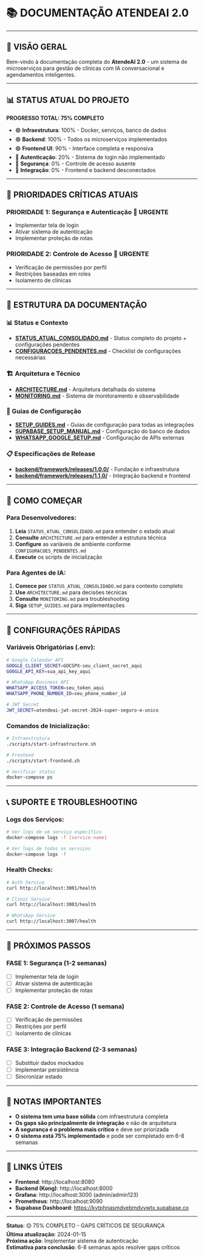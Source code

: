 # 📚 **DOCUMENTAÇÃO ATENDEAI 2.0**

---

## 🎯 **VISÃO GERAL**

Bem-vindo à documentação completa do **AtendeAI 2.0** - um sistema de microserviços para gestão de clínicas com IA conversacional e agendamentos inteligentes.

---

## 📊 **STATUS ATUAL DO PROJETO**

**PROGRESSO TOTAL: 75% COMPLETO**

- 🟢 **Infraestrutura**: 100% - Docker, serviços, banco de dados
- 🟢 **Backend**: 100% - Todos os microserviços implementados
- 🟢 **Frontend UI**: 90% - Interface completa e responsiva
- 🔴 **Autenticação**: 20% - Sistema de login não implementado
- 🔴 **Segurança**: 0% - Controle de acesso ausente
- 🔴 **Integração**: 0% - Frontend e backend desconectados

---

## 🚨 **PRIORIDADES CRÍTICAS ATUAIS**

### **PRIORIDADE 1: Segurança e Autenticação** 🚨 URGENTE
- Implementar tela de login
- Ativar sistema de autenticação
- Implementar proteção de rotas

### **PRIORIDADE 2: Controle de Acesso** 🚨 URGENTE
- Verificação de permissões por perfil
- Restrições baseadas em roles
- Isolamento de clínicas

---

## 📁 **ESTRUTURA DA DOCUMENTAÇÃO**

### **📊 Status e Contexto**
- **[STATUS_ATUAL_CONSOLIDADO.md](./STATUS_ATUAL_CONSOLIDADO.md)** - Status completo do projeto + configurações pendentes
- **[CONFIGURACOES_PENDENTES.md](../CONFIGURACOES_PENDENTES.md)** - Checklist de configurações necessárias

### **🏗️ Arquitetura e Técnico**
- **[ARCHITECTURE.md](./ARCHITECTURE.md)** - Arquitetura detalhada do sistema
- **[MONITORING.md](./MONITORING.md)** - Sistema de monitoramento e observabilidade

### **🔧 Guias de Configuração**
- **[SETUP_GUIDES.md](./SETUP_GUIDES.md)** - Guias de configuração para todas as integrações
- **[SUPABASE_SETUP_MANUAL.md](../SUPABASE_SETUP_MANUAL.md)** - Configuração do banco de dados
- **[WHATSAPP_GOOGLE_SETUP.md](../WHATSAPP_GOOGLE_SETUP.md)** - Configuração de APIs externas

### **📋 Especificações de Release**
- **[backend/framework/releases/1.0.0/](../backend/framework/releases/1.0.0/)** - Fundação e infraestrutura
- **[backend/framework/releases/1.1.0/](../backend/framework/releases/1.1.0/)** - Integração backend e frontend

---

## 🚀 **COMO COMEÇAR**

### **Para Desenvolvedores:**
1. **Leia** `STATUS_ATUAL_CONSOLIDADO.md` para entender o estado atual
2. **Consulte** `ARCHITECTURE.md` para entender a estrutura técnica
3. **Configure** as variáveis de ambiente conforme `CONFIGURACOES_PENDENTES.md`
4. **Execute** os scripts de inicialização

### **Para Agentes de IA:**
1. **Comece por** `STATUS_ATUAL_CONSOLIDADO.md` para contexto completo
2. **Use** `ARCHITECTURE.md` para decisões técnicas
3. **Consulte** `MONITORING.md` para troubleshooting
4. **Siga** `SETUP_GUIDES.md` para implementações

---

## 🔧 **CONFIGURAÇÕES RÁPIDAS**

### **Variáveis Obrigatórias (.env):**
```bash
# Google Calendar API
GOOGLE_CLIENT_SECRET=GOCSPX-seu_client_secret_aqui
GOOGLE_API_KEY=sua_api_key_aqui

# WhatsApp Business API
WHATSAPP_ACCESS_TOKEN=seu_token_aqui
WHATSAPP_PHONE_NUMBER_ID=seu_phone_number_id

# JWT Secret
JWT_SECRET=atendeai-jwt-secret-2024-super-seguro-e-unico
```

### **Comandos de Inicialização:**
```bash
# Infraestrutura
./scripts/start-infrastructure.sh

# Frontend
./scripts/start-frontend.sh

# Verificar status
docker-compose ps
```

---

## 📞 **SUPORTE E TROUBLESHOOTING**

### **Logs dos Serviços:**
```bash
# Ver logs de um serviço específico
docker-compose logs -f [service-name]

# Ver logs de todos os serviços
docker-compose logs -f
```

### **Health Checks:**
```bash
# Auth Service
curl http://localhost:3001/health

# Clinic Service
curl http://localhost:3003/health

# WhatsApp Service
curl http://localhost:3007/health
```

---

## 🎯 **PRÓXIMOS PASSOS**

### **FASE 1: Segurança (1-2 semanas)**
- [ ] Implementar tela de login
- [ ] Ativar sistema de autenticação
- [ ] Implementar proteção de rotas

### **FASE 2: Controle de Acesso (1 semana)**
- [ ] Verificação de permissões
- [ ] Restrições por perfil
- [ ] Isolamento de clínicas

### **FASE 3: Integração Backend (2-3 semanas)**
- [ ] Substituir dados mockados
- [ ] Implementar persistência
- [ ] Sincronizar estado

---

## 📝 **NOTAS IMPORTANTES**

- **O sistema tem uma base sólida** com infraestrutura completa
- **Os gaps são principalmente de integração** e não de arquitetura
- **A segurança é o problema mais crítico** e deve ser priorizada
- **O sistema está 75% implementado** e pode ser completado em 6-8 semanas

---

## 🔗 **LINKS ÚTEIS**

- **Frontend**: http://localhost:8080
- **Backend (Kong)**: http://localhost:8000
- **Grafana**: http://localhost:3000 (admin/admin123)
- **Prometheus**: http://localhost:9090
- **Supabase Dashboard**: https://kytphnasmdvebmdvvwtx.supabase.co

---

**Status**: 🟡 75% COMPLETO - GAPS CRÍTICOS DE SEGURANÇA  
**Última atualização**: 2024-01-15  
**Próxima ação**: Implementar sistema de autenticação  
**Estimativa para conclusão**: 6-8 semanas após resolver gaps críticos
